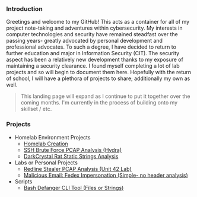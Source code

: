 ### Introduction 
Greetings and welcome to my GitHub! This acts as a container for all of my project note-taking and adventures within cybersecurity. My interests in computer technologies and security have remained steadfast over the passing years- greatly advocated by personal development and professional advocates. To such a degree, I have decided to return to further education and major in Information Security (CIT). The security aspect has been a relatively new development thanks to my exposure of maintaining a security clearance. I found myself completing a lot of lab projects and so will begin to document them here. Hopefully with the return of school, I will have a plethora of projects to share; additionally my own as well.

> This landing page will expand as I continue to put it together over the coming months. I'm currently in the process of building onto my skillset / etc.

### Projects
* Homelab Environment Projects
  * [Homelab Creation](https://github.com/clarkross/homelab-environment/)
  * [SSH Brute Force PCAP Analysis (Hydra)](https://github.com/clarkross/ssh-bruteforce-pcap-analysis)
  * [DarkCrystal Rat Static Strings Analysis](https://github.com/clarkross/dc-rat-strings-analysis)
* Labs or Personal Projects
  * [Redline Stealer PCAP Analysis (Unit 42 Lab)](https://github.com/clarkross/redline-stealer-unit42)
  * [Malicious Email: Fedex Impersonation (Simple- no header analysis)](https://github.com/clarkross/fedex-malicious-email)
* Scripts
  * [Bash Defanger CLI Tool (Files or Strings)](https://github.com/clarkross/bash-defang)
  
